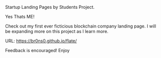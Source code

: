 Startup Landing Pages by Students Project.

Yes Thats ME!

Check out my first ever ficticious blockchain company landing page.
I will be expanding more on this project as I learn more.

URL: https://br0ns0.github.io/flate/

Feedback is encouraged! Enjoy

